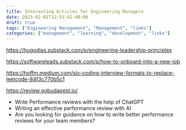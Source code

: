 ```yaml
---
title: Interesting Articles for Engineering Managers
date: 2023-02-01T12:53:42-08:00
draft: true
tags: ["Engineering Management", "Management", "links"]
categories: ["management", "learning", "development", "links"]
---
```



https://hugodias.substack.com/p/engineering-leadership-principles

https://softwareleads.substack.com/p/how-to-onboard-into-a-new-job

https://hoffm.medium.com/six-coding-interview-formats-to-replace-leetcode-84f3c770b5c1

https://review.gobudapest.io/
 - Write Performance reviews with the help of ChatGPT
 - Writing an effective performance review with AI
 - Are you looking for guidance on how to write better performance reviews for your team members?

